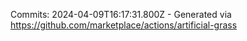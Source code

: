 Commits: 2024-04-09T16:17:31.800Z - Generated via https://github.com/marketplace/actions/artificial-grass
<br>
